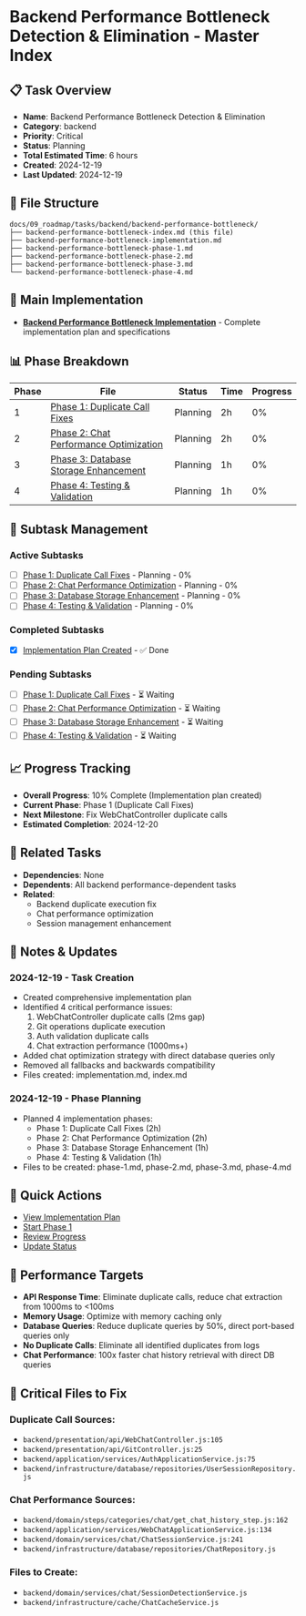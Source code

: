 # Backend Performance Bottleneck Detection & Elimination - Master Index

## 📋 Task Overview
- **Name**: Backend Performance Bottleneck Detection & Elimination
- **Category**: backend
- **Priority**: Critical
- **Status**: Planning
- **Total Estimated Time**: 6 hours
- **Created**: 2024-12-19
- **Last Updated**: 2024-12-19

## 📁 File Structure
```
docs/09_roadmap/tasks/backend/backend-performance-bottleneck/
├── backend-performance-bottleneck-index.md (this file)
├── backend-performance-bottleneck-implementation.md
├── backend-performance-bottleneck-phase-1.md
├── backend-performance-bottleneck-phase-2.md
├── backend-performance-bottleneck-phase-3.md
└── backend-performance-bottleneck-phase-4.md
```

## 🎯 Main Implementation
- **[Backend Performance Bottleneck Implementation](./backend-performance-bottleneck-implementation.md)** - Complete implementation plan and specifications

## 📊 Phase Breakdown
| Phase | File | Status | Time | Progress |
|-------|------|--------|------|----------|
| 1 | [Phase 1: Duplicate Call Fixes](./backend-performance-bottleneck-phase-1.md) | Planning | 2h | 0% |
| 2 | [Phase 2: Chat Performance Optimization](./backend-performance-bottleneck-phase-2.md) | Planning | 2h | 0% |
| 3 | [Phase 3: Database Storage Enhancement](./backend-performance-bottleneck-phase-3.md) | Planning | 1h | 0% |
| 4 | [Phase 4: Testing & Validation](./backend-performance-bottleneck-phase-4.md) | Planning | 1h | 0% |

## 🔄 Subtask Management
### Active Subtasks
- [ ] [Phase 1: Duplicate Call Fixes](./backend-performance-bottleneck-phase-1.md) - Planning - 0%
- [ ] [Phase 2: Chat Performance Optimization](./backend-performance-bottleneck-phase-2.md) - Planning - 0%
- [ ] [Phase 3: Database Storage Enhancement](./backend-performance-bottleneck-phase-3.md) - Planning - 0%
- [ ] [Phase 4: Testing & Validation](./backend-performance-bottleneck-phase-4.md) - Planning - 0%

### Completed Subtasks
- [x] [Implementation Plan Created](./backend-performance-bottleneck-implementation.md) - ✅ Done

### Pending Subtasks
- [ ] [Phase 1: Duplicate Call Fixes](./backend-performance-bottleneck-phase-1.md) - ⏳ Waiting
- [ ] [Phase 2: Chat Performance Optimization](./backend-performance-bottleneck-phase-2.md) - ⏳ Waiting
- [ ] [Phase 3: Database Storage Enhancement](./backend-performance-bottleneck-phase-3.md) - ⏳ Waiting
- [ ] [Phase 4: Testing & Validation](./backend-performance-bottleneck-phase-4.md) - ⏳ Waiting

## 📈 Progress Tracking
- **Overall Progress**: 10% Complete (Implementation plan created)
- **Current Phase**: Phase 1 (Duplicate Call Fixes)
- **Next Milestone**: Fix WebChatController duplicate calls
- **Estimated Completion**: 2024-12-20

## 🔗 Related Tasks
- **Dependencies**: None
- **Dependents**: All backend performance-dependent tasks
- **Related**: 
  - Backend duplicate execution fix
  - Chat performance optimization
  - Session management enhancement

## 📝 Notes & Updates
### 2024-12-19 - Task Creation
- Created comprehensive implementation plan
- Identified 4 critical performance issues:
  1. WebChatController duplicate calls (2ms gap)
  2. Git operations duplicate execution
  3. Auth validation duplicate calls
  4. Chat extraction performance (1000ms+)
- Added chat optimization strategy with direct database queries only
- Removed all fallbacks and backwards compatibility
- Files created: implementation.md, index.md

### 2024-12-19 - Phase Planning
- Planned 4 implementation phases:
  - Phase 1: Duplicate Call Fixes (2h)
  - Phase 2: Chat Performance Optimization (2h)
  - Phase 3: Database Storage Enhancement (1h)
  - Phase 4: Testing & Validation (1h)
- Files to be created: phase-1.md, phase-2.md, phase-3.md, phase-4.md

## 🚀 Quick Actions
- [View Implementation Plan](./backend-performance-bottleneck-implementation.md)
- [Start Phase 1](./backend-performance-bottleneck-phase-1.md)
- [Review Progress](#progress-tracking)
- [Update Status](#notes--updates)

## 🎯 Performance Targets
- **API Response Time**: Eliminate duplicate calls, reduce chat extraction from 1000ms to <100ms
- **Memory Usage**: Optimize with memory caching only
- **Database Queries**: Reduce duplicate queries by 50%, direct port-based queries only
- **No Duplicate Calls**: Eliminate all identified duplicates from logs
- **Chat Performance**: 100x faster chat history retrieval with direct DB queries

## 🔧 Critical Files to Fix
### Duplicate Call Sources:
- `backend/presentation/api/WebChatController.js:105`
- `backend/presentation/api/GitController.js:25`
- `backend/application/services/AuthApplicationService.js:75`
- `backend/infrastructure/database/repositories/UserSessionRepository.js`

### Chat Performance Sources:
- `backend/domain/steps/categories/chat/get_chat_history_step.js:162`
- `backend/application/services/WebChatApplicationService.js:134`
- `backend/domain/services/chat/ChatSessionService.js:241`
- `backend/infrastructure/database/repositories/ChatRepository.js`

### Files to Create:
- `backend/domain/services/chat/SessionDetectionService.js`
- `backend/infrastructure/cache/ChatCacheService.js` 